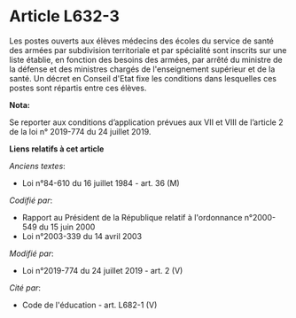 # Article L632-3

Les postes ouverts aux élèves médecins des écoles du service de santé des armées par subdivision territoriale et par
spécialité sont inscrits sur une liste établie, en fonction des besoins des armées, par arrêté du ministre de la défense et
des ministres chargés de l'enseignement supérieur et de la santé. Un décret en Conseil d'Etat fixe les conditions dans
lesquelles ces postes sont répartis entre ces élèves.

**Nota:**

Se reporter aux conditions d’application prévues aux VII et VIII de l’article 2 de la loi n° 2019-774 du 24 juillet 2019.

**Liens relatifs à cet article**

_Anciens textes_:

  - Loi n°84-610 du 16 juillet 1984 - art. 36 (M)

_Codifié par_:

  - Rapport au Président de la République relatif à l'ordonnance n°2000-549 du 15 juin 2000
  - Loi n°2003-339 du 14 avril 2003

_Modifié par_:

  - Loi n°2019-774 du 24 juillet 2019 - art. 2 (V)

_Cité par_:

  - Code de l'éducation - art. L682-1 (V)
